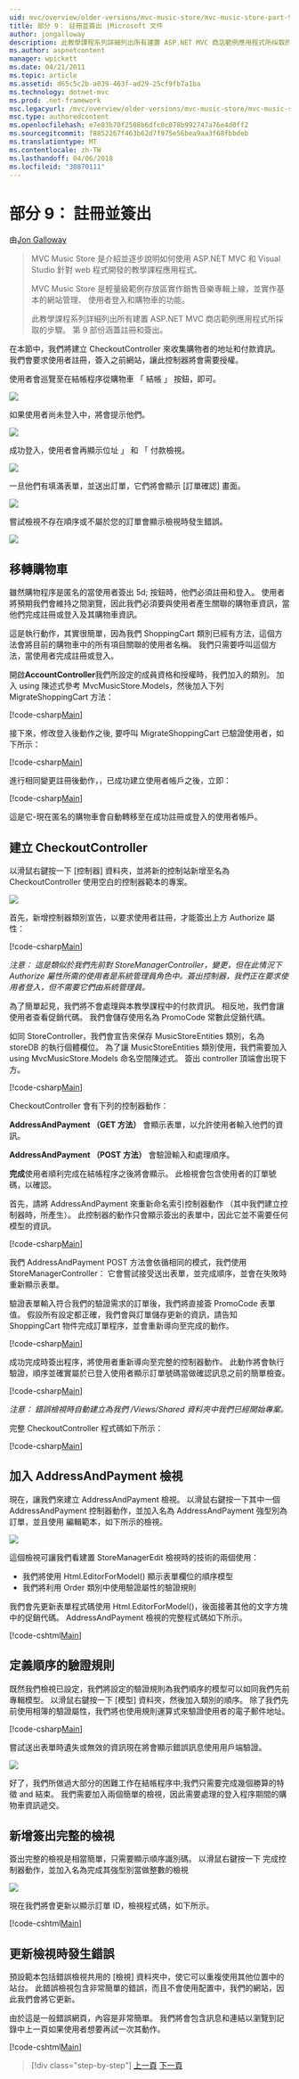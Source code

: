 ```yaml
---
uid: mvc/overview/older-versions/mvc-music-store/mvc-music-store-part-9
title: 部分 9： 註冊並簽出 |Microsoft 文件
author: jongalloway
description: 此教學課程系列詳細列出所有建置 ASP.NET MVC 商店範例應用程式所採取的步驟。 第 9 部份涵蓋註冊和簽出。
ms.author: aspnetcontent
manager: wpickett
ms.date: 04/21/2011
ms.topic: article
ms.assetid: d65c5c2b-a039-463f-ad29-25cf9fb7a1ba
ms.technology: dotnet-mvc
ms.prod: .net-framework
msc.legacyurl: /mvc/overview/older-versions/mvc-music-store/mvc-music-store-part-9
msc.type: authoredcontent
ms.openlocfilehash: e7e83b70f2508b6dfc0c078b992747a76e4d0ff2
ms.sourcegitcommit: f8852267f463b62d7f975e56bea9aa3f68fbbdeb
ms.translationtype: MT
ms.contentlocale: zh-TW
ms.lasthandoff: 04/06/2018
ms.locfileid: "30870111"
---
```

<a name="part-9-registration-and-checkout"></a>部分 9： 註冊並簽出
====================
由[Jon Galloway](https://github.com/jongalloway)

> MVC Music Store 是介紹並逐步說明如何使用 ASP.NET MVC 和 Visual Studio 針對 web 程式開發的教學課程應用程式。  
>   
> MVC Music Store 是輕量級範例存放區實作銷售音樂專輯上線，並實作基本的網站管理、 使用者登入和購物車的功能。  
>   
> 此教學課程系列詳細列出所有建置 ASP.NET MVC 商店範例應用程式所採取的步驟。 第 9 部份涵蓋註冊和簽出。


在本節中，我們將建立 CheckoutController 來收集購物者的地址和付款資訊。 我們會要求使用者註冊，簽入之前網站，讓此控制器將會需要授權。

使用者會巡覽至在結帳程序從購物車 「 結帳 」 按鈕，即可。

![](mvc-music-store-part-9/_static/image1.jpg)

如果使用者尚未登入中，將會提示他們。

![](mvc-music-store-part-9/_static/image1.png)

成功登入，使用者會再顯示位址 」 和 「 付款檢視。

![](mvc-music-store-part-9/_static/image2.png)

一旦他們有填滿表單，並送出訂單，它們將會顯示 [訂單確認] 畫面。

![](mvc-music-store-part-9/_static/image3.png)

嘗試檢視不存在順序或不屬於您的訂單會顯示檢視時發生錯誤。

![](mvc-music-store-part-9/_static/image4.png)

## <a name="migrating-the-shopping-cart"></a>移轉購物車

雖然購物程序是匿名的當使用者簽出 5d; 按鈕時，他們必須註冊和登入。 使用者將預期我們會維持之間瀏覽，因此我們必須要與使用者產生關聯的購物車資訊，當他們完成註冊或登入及其購物車資訊。

這是執行動作，其實很簡單，因為我們 ShoppingCart 類別已經有方法，這個方法會將目前的購物車中的所有項目關聯的使用者名稱。 我們只需要呼叫這個方法，當使用者完成註冊或登入。

開啟**AccountController**我們所設定的成員資格和授權時，我們加入的類別。 加入 using 陳述式參考 MvcMusicStore.Models，然後加入下列 MigrateShoppingCart 方法：

[!code-csharp[Main](mvc-music-store-part-9/samples/sample1.cs)]

接下來，修改登入後動作之後, 要呼叫 MigrateShoppingCart 已驗證使用者，如下所示：

[!code-csharp[Main](mvc-music-store-part-9/samples/sample2.cs)]

進行相同變更註冊後動作，，已成功建立使用者帳戶之後，立即：

[!code-csharp[Main](mvc-music-store-part-9/samples/sample3.cs)]

這是它-現在匿名的購物車會自動轉移至在成功註冊或登入的使用者帳戶。

## <a name="creating-the-checkoutcontroller"></a>建立 CheckoutController

以滑鼠右鍵按一下 [控制器] 資料夾，並將新的控制站新增至名為 CheckoutController 使用空白的控制器範本的專案。

![](mvc-music-store-part-9/_static/image5.png)

首先，新增控制器類別宣告，以要求使用者註冊，才能簽出上方 Authorize 屬性：

[!code-csharp[Main](mvc-music-store-part-9/samples/sample4.cs)]

*注意： 這是類似於我們先前對 StoreManagerController，變更，但在此情況下 Authorize 屬性所需的使用者是系統管理員角色中。簽出控制器，我們正在要求使用者登入，但不需要它們由系統管理員。*

為了簡單起見，我們將不會處理與本教學課程中的付款資訊。 相反地，我們會讓使用者查看促銷代碼。 我們會儲存使用名為 PromoCode 常數此促銷代碼。

如同 StoreController，我們會宣告來保存 MusicStoreEntities 類別，名為 storeDB 的執行個體欄位。 為了讓 MusicStoreEntities 類別使用，我們需要加入 using MvcMusicStore.Models 命名空間陳述式。 簽出 controller 頂端會出現下方。

[!code-csharp[Main](mvc-music-store-part-9/samples/sample5.cs)]

CheckoutController 會有下列的控制器動作：

**AddressAndPayment （GET 方法）** 會顯示表單，以允許使用者輸入他們的資訊。

**AddressAndPayment （POST 方法）** 會驗證輸入和處理順序。

**完成**使用者順利完成在結帳程序之後將會顯示。 此檢視會包含使用者的訂單號碼，以確認。

首先，請將 AddressAndPayment 來重新命名索引控制器動作 （其中我們建立控制器時，所產生）。 此控制器的動作只會顯示簽出的表單中，因此它並不需要任何模型的資訊。

[!code-csharp[Main](mvc-music-store-part-9/samples/sample6.cs)]

我們 AddressAndPayment POST 方法會依循相同的模式，我們使用 StoreManagerController： 它會嘗試接受送出表單，並完成順序，並會在失敗時重新顯示表單。

驗證表單輸入符合我們的驗證需求的訂單後，我們將直接簽 PromoCode 表單值。 假設所有設定都正確，我們會與訂單儲存更新的資訊，請告知 ShoppingCart 物件完成訂單程序，並會重新導向至完成的動作。

[!code-csharp[Main](mvc-music-store-part-9/samples/sample7.cs)]

成功完成時簽出程序，將使用者重新導向至完整的控制器動作。 此動作將會執行驗證，順序並確實屬於已登入使用者顯示訂單號碼當做確認訊息之前的簡單檢查。

[!code-csharp[Main](mvc-music-store-part-9/samples/sample8.cs)]

*注意： 錯誤檢視時自動建立為我們 /Views/Shared 資料夾中我們已經開始專案。*

完整 CheckoutController 程式碼如下所示：

[!code-csharp[Main](mvc-music-store-part-9/samples/sample9.cs)]

## <a name="adding-the-addressandpayment-view"></a>加入 AddressAndPayment 檢視

現在，讓我們來建立 AddressAndPayment 檢視。 以滑鼠右鍵按一下其中一個 AddressAndPayment 控制器動作，並加入名為 AddressAndPayment 強型別為訂單，並且使用 編輯範本，如下所示的檢視。

![](mvc-music-store-part-9/_static/image6.png)

這個檢視可讓我們看建置 StoreManagerEdit 檢視時的技術的兩個使用：

- 我們將使用 Html.EditorForModel() 顯示表單欄位的順序模型
- 我們將利用 Order 類別中使用驗證屬性的驗證規則

我們會先更新表單程式碼使用 Html.EditorForModel()，後面接著其他的文字方塊中的促銷代碼。 AddressAndPayment 檢視的完整程式碼如下所示。

[!code-cshtml[Main](mvc-music-store-part-9/samples/sample10.cshtml)]

## <a name="defining-validation-rules-for-the-order"></a>定義順序的驗證規則

既然我們檢視已設定，我們將設定的驗證規則為我們順序的模型可以如同我們先前專輯模型。 以滑鼠右鍵按一下 [模型] 資料夾，然後加入類別的順序。 除了我們先前使用相簿的驗證屬性，我們將也使用規則運算式來驗證使用者的電子郵件地址。

[!code-csharp[Main](mvc-music-store-part-9/samples/sample11.cs)]

嘗試送出表單時遺失或無效的資訊現在將會顯示錯誤訊息使用用戶端驗證。

![](mvc-music-store-part-9/_static/image7.png)

好了，我們所做過大部分的困難工作在結帳程序中;我們只需要完成幾個勝算的特徵 and 結束。 我們需要加入兩個簡單的檢視，因此需要處理的登入程序期間的購物車資訊遞交。

## <a name="adding-the-checkout-complete-view"></a>新增簽出完整的檢視

簽出完整的檢視是相當簡單，只需要顯示順序識別碼。 以滑鼠右鍵按一下 完成控制器動作，並加入名為完成其強型別當做整數的檢視

![](mvc-music-store-part-9/_static/image8.png)

現在我們將會更新以顯示訂單 ID，檢視程式碼，如下所示。

[!code-cshtml[Main](mvc-music-store-part-9/samples/sample12.cshtml)]

## <a name="updating-the-error-view"></a>更新檢視時發生錯誤

預設範本包括錯誤檢視共用的 [檢視] 資料夾中，使它可以重複使用其他位置中的站台。 此錯誤檢視包含非常簡單的錯誤，而且不會使用配置中，我們的網站，因此我們會將它更新。

由於這是一般錯誤網頁，內容是非常簡單。 我們將會包含訊息和連結以瀏覽到記錄中上一頁如果使用者想要再試一次其動作。

[!code-cshtml[Main](mvc-music-store-part-9/samples/sample13.cshtml)]


> [!div class="step-by-step"]
> [上一頁](mvc-music-store-part-8.md)
> [下一頁](mvc-music-store-part-10.md)
